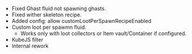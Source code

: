 - Fixed Ghast fluid not spawning ghasts.
- Fixed wither skeleton recipe.
- Added config: allow customLootPerSpawnRecipeEnabled
- Custom loot per spawmn fluid.
  - Works only with loot collectors or Item vault/Container if configured.
- KubeJS filter
- Internal rework